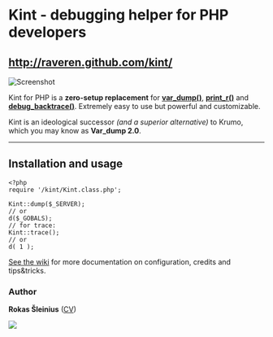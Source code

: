 # Kint - debugging helper for PHP developers

## http://raveren.github.com/kint/

![Screenshot](raveren.github.com/kint/img/preview.png)

Kint for PHP is a **zero-setup replacement** for **[var_dump()](http://php.net/manual/en/function.var-dump.php)**, **[print_r()](http://php.net/manual/en/function.print-r.php)** and **[debug_backtrace()](http://php.net/manual/en/function.debug-backtrace.php)**. Extremely easy to use but powerful and customizable.

Kint is an ideological successor _(and a superior alternative)_ to Krumo, which you may know as **Var_dump 2.0**.

----


## Installation and usage

    <?php
    require '/kint/Kint.class.php';

    Kint::dump($_SERVER);
    // or
    d($_GOBALS);
    // for trace:
    Kint::trace();
    // or
    d( 1 );



[See the wiki](https://github.com/raveren/kint/wiki) for more documentation on configuration, credits and tips&tricks.

### Author

**Rokas Šleinius** (<a href="http://careers.stackoverflow.com/rokas-sleinius" title="Rokas Šleinius CV">CV</a>)

![](http://img199.yfrog.com/img199/4323/imageda.png)

